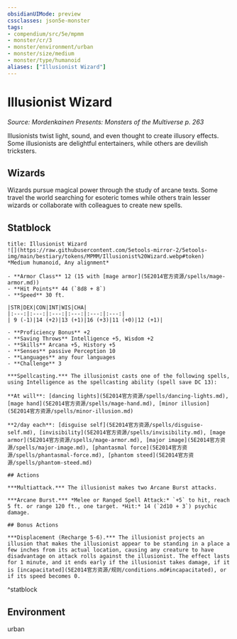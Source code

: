 ```yaml
---
obsidianUIMode: preview
cssclasses: json5e-monster
tags:
- compendium/src/5e/mpmm
- monster/cr/3
- monster/environment/urban
- monster/size/medium
- monster/type/humanoid
aliases: ["Illusionist Wizard"]
---
```

# Illusionist Wizard
*Source: Mordenkainen Presents: Monsters of the Multiverse p. 263*  

Illusionists twist light, sound, and even thought to create illusory effects. Some illusionists are delightful entertainers, while others are devilish tricksters.

## Wizards

Wizards pursue magical power through the study of arcane texts. Some travel the world searching for esoteric tomes while others train lesser wizards or collaborate with colleagues to create new spells.

## Statblock

```ad-statblock
title: Illusionist Wizard
![](https://raw.githubusercontent.com/5etools-mirror-2/5etools-img/main/bestiary/tokens/MPMM/Illusionist%20Wizard.webp#token)
*Medium humanoid, Any alignment*

- **Armor Class** 12 (15 with [mage armor](5E2014官方资源/spells/mage-armor.md))
- **Hit Points** 44 (`8d8 + 8`)
- **Speed** 30 ft.

|STR|DEX|CON|INT|WIS|CHA|
|:---:|:---:|:---:|:---:|:---:|:---:|
| 9 (-1)|14 (+2)|13 (+1)|16 (+3)|11 (+0)|12 (+1)|

- **Proficiency Bonus** +2
- **Saving Throws** Intelligence +5, Wisdom +2
- **Skills** Arcana +5, History +5
- **Senses** passive Perception 10
- **Languages** any four languages
- **Challenge** 3

***Spellcasting.*** The illusionist casts one of the following spells, using Intelligence as the spellcasting ability (spell save DC 13):

**At will**: [dancing lights](5E2014官方资源/spells/dancing-lights.md), [mage hand](5E2014官方资源/spells/mage-hand.md), [minor illusion](5E2014官方资源/spells/minor-illusion.md)

**2/day each**: [disguise self](5E2014官方资源/spells/disguise-self.md), [invisibility](5E2014官方资源/spells/invisibility.md), [mage armor](5E2014官方资源/spells/mage-armor.md), [major image](5E2014官方资源/spells/major-image.md), [phantasmal force](5E2014官方资源/spells/phantasmal-force.md), [phantom steed](5E2014官方资源/spells/phantom-steed.md)

## Actions

***Multiattack.*** The illusionist makes two Arcane Burst attacks.

***Arcane Burst.*** *Melee or Ranged Spell Attack:* `+5` to hit, reach 5 ft. or range 120 ft., one target. *Hit:* 14 (`2d10 + 3`) psychic damage.

## Bonus Actions

***Displacement (Recharge 5-6).*** The illusionist projects an illusion that makes the illusionist appear to be standing in a place a few inches from its actual location, causing any creature to have disadvantage on attack rolls against the illusionist. The effect lasts for 1 minute, and it ends early if the illusionist takes damage, if it is [incapacitated](5E2014官方资源/规则/conditions.md#incapacitated), or if its speed becomes 0.
```
^statblock

## Environment

urban